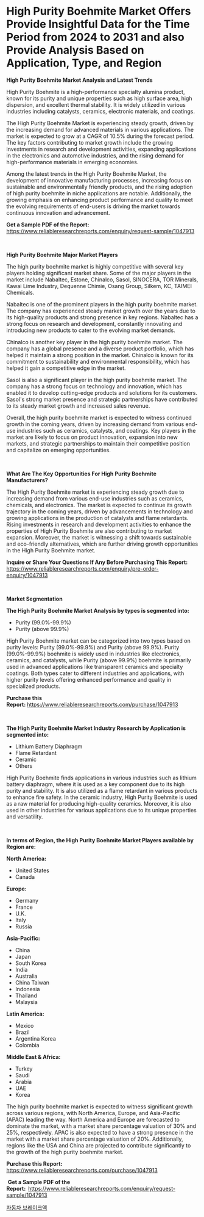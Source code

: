 <p><h1>High Purity Boehmite Market Offers Provide Insightful Data for the Time Period from 2024 to 2031 and also Provide Analysis Based on Application, Type, and Region</h1></p><p><strong>High Purity Boehmite Market Analysis and Latest Trends</strong></p>
<p><p>High Purity Boehmite is a high-performance specialty alumina product, known for its purity and unique properties such as high surface area, high dispersion, and excellent thermal stability. It is widely utilized in various industries including catalysts, ceramics, electronic materials, and coatings.</p><p>The High Purity Boehmite Market is experiencing steady growth, driven by the increasing demand for advanced materials in various applications. The market is expected to grow at a CAGR of 10.5% during the forecast period. The key factors contributing to market growth include the growing investments in research and development activities, expanding applications in the electronics and automotive industries, and the rising demand for high-performance materials in emerging economies.</p><p>Among the latest trends in the High Purity Boehmite Market, the development of innovative manufacturing processes, increasing focus on sustainable and environmentally friendly products, and the rising adoption of high purity boehmite in niche applications are notable. Additionally, the growing emphasis on enhancing product performance and quality to meet the evolving requirements of end-users is driving the market towards continuous innovation and advancement.</p></p>
<p><strong>Get a Sample PDF of the Report:&nbsp;</strong> <a href="https://www.reliableresearchreports.com/enquiry/request-sample/1047913">https://www.reliableresearchreports.com/enquiry/request-sample/1047913</a></p>
<p>&nbsp;</p>
<p><strong>High Purity Boehmite Major Market Players</strong></p>
<p><p>The high purity boehmite market is highly competitive with several key players holding significant market share. Some of the major players in the market include Nabaltec, Estone, Chinalco, Sasol, SINOCERA, TOR Minerals, Kawai Lime Industry, Dequenne Chimie, Osang Group, Silkem, KC, TAIMEI Chemicals.</p><p>Nabaltec is one of the prominent players in the high purity boehmite market. The company has experienced steady market growth over the years due to its high-quality products and strong presence in key regions. Nabaltec has a strong focus on research and development, constantly innovating and introducing new products to cater to the evolving market demands.</p><p>Chinalco is another key player in the high purity boehmite market. The company has a global presence and a diverse product portfolio, which has helped it maintain a strong position in the market. Chinalco is known for its commitment to sustainability and environmental responsibility, which has helped it gain a competitive edge in the market.</p><p>Sasol is also a significant player in the high purity boehmite market. The company has a strong focus on technology and innovation, which has enabled it to develop cutting-edge products and solutions for its customers. Sasol's strong market presence and strategic partnerships have contributed to its steady market growth and increased sales revenue.</p><p>Overall, the high purity boehmite market is expected to witness continued growth in the coming years, driven by increasing demand from various end-use industries such as ceramics, catalysts, and coatings. Key players in the market are likely to focus on product innovation, expansion into new markets, and strategic partnerships to maintain their competitive position and capitalize on emerging opportunities.</p></p>
<p>&nbsp;</p>
<p><strong>What Are The Key Opportunities For High Purity Boehmite Manufacturers?</strong></p>
<p><p>The High Purity Boehmite market is experiencing steady growth due to increasing demand from various end-use industries such as ceramics, chemicals, and electronics. The market is expected to continue its growth trajectory in the coming years, driven by advancements in technology and growing applications in the production of catalysts and flame retardants. Rising investments in research and development activities to enhance the properties of High Purity Boehmite are also contributing to market expansion. Moreover, the market is witnessing a shift towards sustainable and eco-friendly alternatives, which are further driving growth opportunities in the High Purity Boehmite market.</p></p>
<p><strong>Inquire or Share Your Questions If Any Before Purchasing This Report:</strong> <a href="https://www.reliableresearchreports.com/enquiry/pre-order-enquiry/1047913">https://www.reliableresearchreports.com/enquiry/pre-order-enquiry/1047913</a></p>
<p>&nbsp;</p>
<p><strong>Market Segmentation</strong></p>
<p><strong>The High Purity Boehmite Market Analysis by types is segmented into:</strong></p>
<p><ul><li>Purity (99.0%-99.9%)</li><li>Purity (above 99.9%)</li></ul></p>
<p><p>High Purity Boehmite market can be categorized into two types based on purity levels: Purity (99.0%-99.9%) and Purity (above 99.9%). Purity (99.0%-99.9%) boehmite is widely used in industries like electronics, ceramics, and catalysts, while Purity (above 99.9%) boehmite is primarily used in advanced applications like transparent ceramics and specialty coatings. Both types cater to different industries and applications, with higher purity levels offering enhanced performance and quality in specialized products.</p></p>
<p><strong>Purchase this Report:&nbsp;</strong><a href="https://www.reliableresearchreports.com/purchase/1047913">https://www.reliableresearchreports.com/purchase/1047913</a></p>
<p>&nbsp;</p>
<p><strong>The High Purity Boehmite Market Industry Research by Application is segmented into:</strong></p>
<p><ul><li>Lithium Battery Diaphragm</li><li>Flame Retardant</li><li>Ceramic</li><li>Others</li></ul></p>
<p><p>High Purity Boehmite finds applications in various industries such as lithium battery diaphragm, where it is used as a key component due to its high purity and stability. It is also utilized as a flame retardant in various products to enhance fire safety. In the ceramic industry, High Purity Boehmite is used as a raw material for producing high-quality ceramics. Moreover, it is also used in other industries for various applications due to its unique properties and versatility.</p></p>
<p>&nbsp;</p>
<p><strong>In terms of Region, the High Purity Boehmite Market Players available by Region are:</strong></p>
<p>
    <p> <strong> North America: </strong>
        <ul>
            <li>United States</li>
            <li>Canada</li>
        </ul>
        </p> 
    <p> <strong> Europe: </strong>
        <ul>
            <li>Germany</li>
            <li>France</li>
            <li>U.K.</li>
            <li>Italy</li>
            <li>Russia</li>
        </ul>
        </p> 
    <p> <strong> Asia-Pacific: </strong>
        <ul>
            <li>China</li>
            <li>Japan</li>
            <li>South Korea</li>
            <li>India</li>
            <li>Australia</li>
            <li>China Taiwan</li>
            <li>Indonesia</li>
            <li>Thailand</li>
            <li>Malaysia</li>
        </ul>
        </p> 
    <p> <strong> Latin America: </strong>
        <ul>
            <li>Mexico</li>
            <li>Brazil</li>
            <li>Argentina Korea</li>
            <li>Colombia</li>
        </ul>
        </p> 
    <p> <strong> Middle East & Africa: </strong>
        <ul>
            <li>Turkey</li>
            <li>Saudi</li>
            <li>Arabia</li>
            <li>UAE</li>
            <li>Korea</li>
        </ul>
    </p>
    </p>
<p><p>The high purity boehmite market is expected to witness significant growth across various regions, with North America, Europe, and Asia-Pacific (APAC) leading the way. North America and Europe are forecasted to dominate the market, with a market share percentage valuation of 30% and 25%, respectively. APAC is also expected to have a strong presence in the market with a market share percentage valuation of 20%. Additionally, regions like the USA and China are projected to contribute significantly to the growth of the high purity boehmite market.</p></p>
<p><strong>Purchase this Report: </strong><a href="https://www.reliableresearchreports.com/purchase/1047913">https://www.reliableresearchreports.com/purchase/1047913</a></p>
<p>&nbsp;<strong>Get a Sample PDF of the Report:&nbsp;&nbsp;</strong><a href="https://www.reliableresearchreports.com/enquiry/request-sample/1047913">https://www.reliableresearchreports.com/enquiry/request-sample/1047913</a></p>
<p><strong></strong></p>
<p><p><a href="https://github.com/oajzkywllm460/Market-Research-Report-List-1/blob/main/7787861193110.md">자동차 브레이크액</a></p></p>